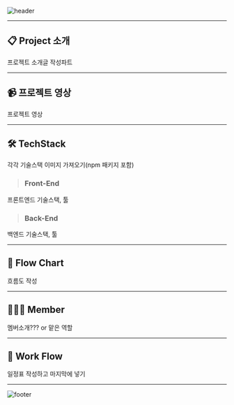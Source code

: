 ![header](https://capsule-render.vercel.app/api?type=waving&color=gradient&customColorList=1,15,27&height=200&section=header&text=Welcome%20Team%202's%20Project!!&fontSize=60&animation=twinkling)

---

## 📋 Project 소개


프로젝트 소개글 작성파트

---

## 📹 프로젝트 영상


프로젝트 영상

---

## 🛠️ TechStack


각각 기술스택 이미지 가져오기(npm 패키지 포함)

>### Front-End

프론트엔드 기술스택, 툴

>### Back-End

백엔드 기술스택, 툴

---

## 🔀 Flow Chart

흐름도 작성

---

## 🧑🏻‍💻 Member

멤버소개??? or 맡은 역할

---

## 📅 Work Flow

일정표 작성하고 마지막에 넣기

---

![footer](https://capsule-render.vercel.app/api?type=soft&color=gradient&customColorList=1,15,30&height=120&section=header&text=Thank%20You&fontSize=60&animation=twinkling)